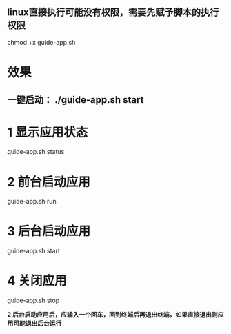 ## linux直接执行可能没有权限，需要先赋予脚本的执行权限

chmod +x guide-app.sh


#   效果
## 一键启动：    ./guide-app.sh start

# 1 显示应用状态
guide-app.sh status

# 2 前台启动应用
guide-app.sh run

# 3 后台启动应用
guide-app.sh start

# 4 关闭应用
guide-app.sh stop


**2  后台启动应用后，应输入一个回车，回到终端后再退出终端，如果直接退出则应用可能退出后台运行**
  
